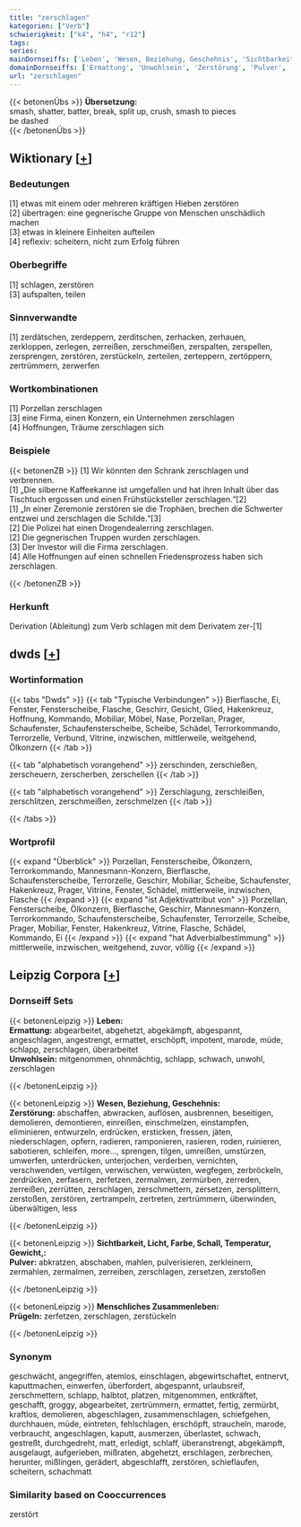 ```yaml
---
title: "zerschlagen"
kategorien: ["Verb"]
schwierigkeit: ["k4", "h4", "r12"]
tags:
series:
mainDornseiffs: ['Leben', 'Wesen, Beziehung, Geschehnis', 'Sichtbarkeit, Licht, Farbe, Schall, Temperatur, Gewicht,', 'Menschliches Zusammenleben']
domainDornseiffs: ['Ermattung', 'Unwohlsein', 'Zerstörung', 'Pulver', 'Prügeln']
url: "zerschlagen"
---
```


{{< betonenÜbs >}}
**Übersetzung:**  
smash, shatter, batter, break, split up, crush, smash to pieces  
be dashed  
{{< /betonenÜbs >}}

## Wiktionary [[+](https://de.wiktionary.org/wiki/zerschlagen)]

### Bedeutungen
[1] etwas mit einem oder mehreren kräftigen Hieben zerstören  
[2] übertragen: eine gegnerische Gruppe von Menschen unschädlich machen  
[3] etwas in kleinere Einheiten aufteilen  
[4] reflexiv: scheitern, nicht zum Erfolg führen  

### Oberbegriffe
[1] schlagen, zerstören  
[3] aufspalten, teilen  

### Sinnverwandte
[1] zerdätschen, zerdeppern, zerditschen, zerhacken, zerhauen, zerkloppen, zerlegen, zerreißen, zerschmeißen, zerspalten, zerspellen, zersprengen, zerstören, zerstückeln, zerteilen, zerteppern, zertöppern, zertrümmern, zerwerfen  

### Wortkombinationen
[1] Porzellan zerschlagen  
[3] eine Firma, einen Konzern, ein Unternehmen zerschlagen  
[4] Hoffnungen, Träume zerschlagen sich  

### Beispiele
{{< betonenZB >}}
[1] Wir könnten den Schrank zerschlagen und verbrennen.  
[1] „Die silberne Kaffeekanne ist umgefallen und hat ihren Inhalt über das Tischtuch ergossen und einen Frühstücksteller zerschlagen.“[2]  
[1] „In einer Zeremonie zerstören sie die Trophäen, brechen die Schwerter entzwei und zerschlagen die Schilde.“[3]  
[2] Die Polizei hat einen Drogendealerring zerschlagen.  
[2] Die gegnerischen Truppen wurden zerschlagen.  
[3] Der Investor will die Firma zerschlagen.  
[4] Alle Hoffnungen auf einen schnellen Friedensprozess haben sich zerschlagen.  

{{< /betonenZB >}}
### Herkunft
Derivation (Ableitung) zum Verb schlagen mit dem Derivatem zer-[1]  



## dwds [[+](https://www.dwds.de/wb/zerschlagen)]

### Wortinformation
{{< tabs "Dwds" >}}
{{< tab "Typische Verbindungen" >}}
Bierflasche, Ei, Fenster, Fensterscheibe, Flasche, Geschirr, Gesicht, Glied, Hakenkreuz, Hoffnung, Kommando, Mobiliar, Möbel, Nase, Porzellan, Prager, Schaufenster, Schaufensterscheibe, Scheibe, Schädel, Terrorkommando, Terrorzelle, Verbund, Vitrine, inzwischen, mittlerweile, weitgehend, Ölkonzern
{{< /tab >}}

{{< tab "alphabetisch vorangehend" >}}
zerschinden, zerschießen, zerscheuern, zerscherben, zerschellen
{{< /tab >}}

{{< tab "alphabetisch vorangehend" >}}
Zerschlagung, zerschleißen, zerschlitzen, zerschmeißen, zerschmelzen
{{< /tab >}}

{{< /tabs >}}

### Wortprofil
{{< expand "Überblick" >}} Porzellan, Fensterscheibe, Ölkonzern, Terrorkommando, Mannesmann-Konzern, Bierflasche, Schaufensterscheibe, Terrorzelle, Geschirr, Mobiliar, Scheibe, Schaufenster, Hakenkreuz, Prager, Vitrine, Fenster, Schädel, mittlerweile, inzwischen, Flasche {{< /expand >}}
{{< expand "ist Adjektivattribut von" >}} Porzellan, Fensterscheibe, Ölkonzern, Bierflasche, Geschirr, Mannesmann-Konzern, Terrorkommando, Schaufensterscheibe, Schaufenster, Terrorzelle, Scheibe, Prager, Mobiliar, Fenster, Hakenkreuz, Vitrine, Flasche, Schädel, Kommando, Ei {{< /expand >}}
{{< expand "hat Adverbialbestimmung" >}} mittlerweile, inzwischen, weitgehend, zuvor, völlig {{< /expand >}}

## Leipzig Corpora [[+](https://corpora.uni-leipzig.de/en/res?word=zerschlagen&corpusId=deu_newscrawl-public_2018)]

### Dornseiff Sets
{{< betonenLeipzig >}}
**Leben:**  
**Ermattung:** abgearbeitet, abgehetzt, abgekämpft, abgespannt, angeschlagen, angestrengt, ermattet, erschöpft, impotent, marode, müde, schlapp, zerschlagen, überarbeitet  
**Unwohlsein:** mitgenommen, ohnmächtig, schlapp, schwach, unwohl, zerschlagen  

{{< /betonenLeipzig >}}


{{< betonenLeipzig >}}
**Wesen, Beziehung, Geschehnis:**  
**Zerstörung:** abschaffen, abwracken, auflösen, ausbrennen, beseitigen, demolieren, demontieren, einreißen, einschmelzen, einstampfen, eliminieren, entwurzeln, erdrücken, ersticken, fressen, jäten, niederschlagen, opfern, radieren, ramponieren, rasieren, roden, ruinieren, sabotieren, schleifen, more..., sprengen, tilgen, umreißen, umstürzen, umwerfen, unterdrücken, unterjochen, verderben, vernichten, verschwenden, vertilgen, verwischen, verwüsten, wegfegen, zerbröckeln, zerdrücken, zerfasern, zerfetzen, zermalmen, zermürben, zerreden, zerreißen, zerrütten, zerschlagen, zerschmettern, zersetzen, zersplittern, zerstoßen, zerstören, zertrampeln, zertreten, zertrümmern, überwinden, überwältigen, less  

{{< /betonenLeipzig >}}


{{< betonenLeipzig >}}
**Sichtbarkeit, Licht, Farbe, Schall, Temperatur, Gewicht,:**  
**Pulver:** abkratzen, abschaben, mahlen, pulverisieren, zerkleinern, zermahlen, zermalmen, zerreiben, zerschlagen, zersetzen, zerstoßen  

{{< /betonenLeipzig >}}


{{< betonenLeipzig >}}
**Menschliches Zusammenleben:**  
**Prügeln:** zerfetzen, zerschlagen, zerstückeln  

{{< /betonenLeipzig >}}

### Synonym
geschwächt, angegriffen, atemlos, einschlagen, abgewirtschaftet, entnervt, kaputtmachen, einwerfen, überfordert, abgespannt, urlaubsreif, zerschmettern, schlapp, halbtot, platzen, mitgenommen, entkräftet, geschafft, groggy, abgearbeitet, zertrümmern, ermattet, fertig, zermürbt, kraftlos, demolieren, abgeschlagen, zusammenschlagen, schiefgehen, durchhauen, müde, eintreten, fehlschlagen, erschöpft, straucheln, marode, verbraucht, angeschlagen, kaputt, ausmerzen, überlastet, schwach, gestreßt, durchgedreht, matt, erledigt, schlaff, überanstrengt, abgekämpft, ausgelaugt, aufgerieben, mißraten, abgehetzt, erschlagen, zerbrechen, herunter, mißlingen, gerädert, abgeschlafft, zerstören, schieflaufen, scheitern, schachmatt


### Similarity based on Cooccurrences
zerstört

